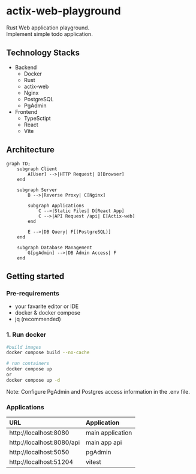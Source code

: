 # actix-web-playground
Rust Web application playground.  
Implement simple todo application.

## Technology Stacks
- Backend
    - Docker
    - Rust
    - actix-web
    - Nginx
    - PostgreSQL
    - PgAdmin
- Frontend
    - TypeSctipt
    - React
    - Vite

## Architecture
``` mermaid
graph TD;
    subgraph Client
        A[User] -->|HTTP Request| B[Browser]
    end

    subgraph Server
        B -->|Reverse Proxy| C[Nginx]

        subgraph Applications
            C -->|Static Files| D[React App]  
            C -->|API Request /api| E[Actix-web]
        end

        E -->|DB Query| F[(PostgreSQL)]
    end

    subgraph Database Management
        G[pgAdmin] -->|DB Admin Access| F
    end
```

## Getting started
### Pre-requirements
- your favarite editor or IDE
- docker & docker compose
- jq (recommended)

### 1. Run docker 
``` sh
#build images
docker compose build --no-cache

# run containers
docker compose up
or
docker compose up -d
```
Note: Configure PgAdmin and Postgres access information in the .env file.

### Applications
| URL | Application |
| :-- | :--- |
| http://localhost:8080 | main application |
| http://localhost:8080/api | main app api |
| http://localhost:5050 | pgAdmin |
| http://localhost:51204 | vitest |
